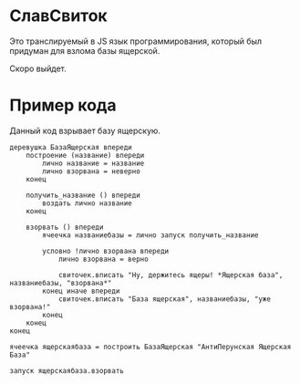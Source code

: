 # СлавСвиток
Это транслируемый в JS язык программирования, который был придуман для взлома базы ящерской.

Скоро выйдет.

# Пример кода
Данный код взрывает базу ящерскую.
```
деревушка БазаЯщерская впереди
    построение (название) впереди
        лично название = название
        лично взорвана = неверно
    конец

    получить_название () впереди
        воздать лично название
    конец

    взорвать () впереди
        ячеечка названиебазы = лично запуск получить_название

        условно !лично взорвана впереди
            лично взорвана = верно

            свиточек.вписать "Ну, держитесь ящеры! *Ящерская база", названиебазы, "взорвана*"
        конец иначе впереди
            свиточек.вписать "База ящерская", названиебазы, "уже взорвана!"
        конец
    конец
конец

ячеечка ящерскаябаза = построить БазаЯщерская "АнтиПерунская Ящерская База"

запуск ящерскаябаза.взорвать
```
